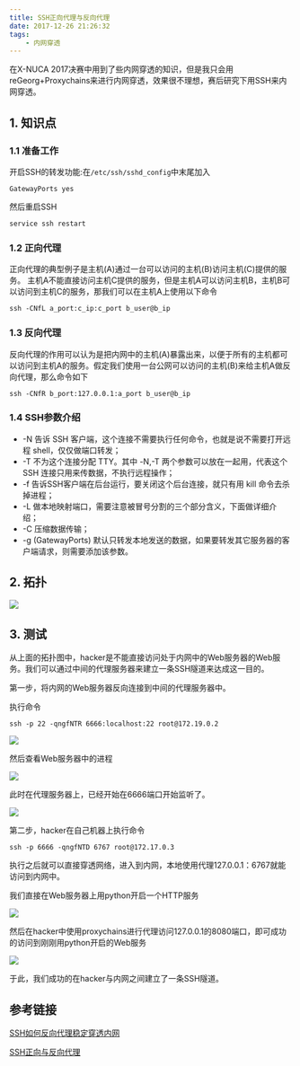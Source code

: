 ```yaml
---
title: SSH正向代理与反向代理
date: 2017-12-26 21:26:32
tags:
	- 内网穿透
---
```

在X-NUCA 2017决赛中用到了些内网穿透的知识，但是我只会用reGeorg+Proxychains来进行内网穿透，效果很不理想，赛后研究下用SSH来内网穿透。
<!-- more -->
## 1. 知识点

### 1.1 准备工作

开启SSH的转发功能:在`/etc/ssh/sshd_config`中末尾加入

	GatewayPorts yes

然后重启SSH

	service ssh restart

### 1.2 正向代理

正向代理的典型例子是主机(A)通过一台可以访问的主机(B)访问主机(C)提供的服务。 主机A不能直接访问主机C提供的服务，但是主机A可以访问主机B，主机B可以访问到主机C的服务，那我们可以在主机A上使用以下命令

	ssh -CNfL a_port:c_ip:c_port b_user@b_ip

### 1.3 反向代理

反向代理的作用可以认为是把内网中的主机(A)暴露出来，以便于所有的主机都可以访问到主机A的服务。假定我们使用一台公网可以访问的主机(B)来给主机A做反向代理，那么命令如下

	ssh -CNfR b_port:127.0.0.1:a_port b_user@b_ip

### 1.4 SSH参数介绍

- -N 告诉 SSH 客户端，这个连接不需要执行任何命令，也就是说不需要打开远程 shell，仅仅做端口转发；
- -T 不为这个连接分配 TTY。其中 -N,-T 两个参数可以放在一起用，代表这个 SSH 连接只用来传数据，不执行远程操作；
- -f 告诉SSH客户端在后台运行，要关闭这个后台连接，就只有用 kill 命令去杀掉进程；
- -L 做本地映射端口，需要注意被冒号分割的三个部分含义，下面做详细介绍；
- -C 压缩数据传输；
- -g (GatewayPorts) 默认只转发本地发送的数据，如果要转发其它服务器的客户端请求，则需要添加该参数。

## 2. 拓扑

![](https://image.mengsec.com/Blog_SSH%E6%AD%A3%E5%90%91%E4%BB%A3%E7%90%86%E4%B8%8E%E5%8F%8D%E5%90%91%E4%BB%A3%E7%90%86_tuopu.png)

## 3. 测试
从上面的拓扑图中，hacker是不能直接访问处于内网中的Web服务器的Web服务。我们可以通过中间的代理服务器来建立一条SSH隧道来达成这一目的。

第一步，将内网的Web服务器反向连接到中间的代理服务器中。

执行命令

	ssh -p 22 -qngfNTR 6666:localhost:22 root@172.19.0.2

![](https://image.mengsec.com/Blog_SSH%E6%AD%A3%E5%90%91%E4%BB%A3%E7%90%86%E4%B8%8E%E5%8F%8D%E5%90%91%E4%BB%A3%E7%90%86_1.png)

然后查看Web服务器中的进程

![](https://image.mengsec.com/Blog_SSH%E6%AD%A3%E5%90%91%E4%BB%A3%E7%90%86%E4%B8%8E%E5%8F%8D%E5%90%91%E4%BB%A3%E7%90%86_2.png)

此时在代理服务器上，已经开始在6666端口开始监听了。

![](https://image.mengsec.com/Blog_SSH%E6%AD%A3%E5%90%91%E4%BB%A3%E7%90%86%E4%B8%8E%E5%8F%8D%E5%90%91%E4%BB%A3%E7%90%86_3.png)

第二步，hacker在自己机器上执行命令

	ssh -p 6666 -qngfNTD 6767 root@172.17.0.3

执行之后就可以直接穿透网络，进入到内网，本地使用代理127.0.0.1：6767就能访问到内网中。

我们直接在Web服务器上用python开启一个HTTP服务

![](https://image.mengsec.com/Blog_SSH%E6%AD%A3%E5%90%91%E4%BB%A3%E7%90%86%E4%B8%8E%E5%8F%8D%E5%90%91%E4%BB%A3%E7%90%86_4.png)

然后在hacker中使用proxychains进行代理访问127.0.0.1的8080端口，即可成功的访问到刚刚用python开启的Web服务

![](https://image.mengsec.com/Blog_SSH%E6%AD%A3%E5%90%91%E4%BB%A3%E7%90%86%E4%B8%8E%E5%8F%8D%E5%90%91%E4%BB%A3%E7%90%86_5.png)


于此，我们成功的在hacker与内网之间建立了一条SSH隧道。




## 参考链接

[SSH如何反向代理稳定穿透内网](https://www.anquanke.com/post/id/86596 "SSH如何反向代理稳定穿透内网")

[SSH正向与反向代理](http://blog.csdn.net/dliyuedong/article/details/49804825 "SSH正向与反向代理")